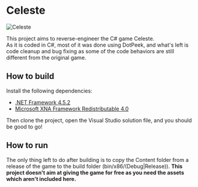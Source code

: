 # Celeste

<img alt=Celeste src=https://assets.nintendo.com/image/upload/c_fill,w_1200/q_auto:best/f_auto/dpr_2.0/ncom/fr_CA/games/switch/c/celeste-switch/hero>

<br/>

This project aims to reverse-engineer the C# game Celeste.
<br/>
As it is coded in C#, most of it was done using DotPeek, and what's left is code cleanup and bug fixing as some of the code behaviors are still different from the original game.

## How to build

Install the following dependencies:
- [.NET Framework 4.5.2](https://dotnet.microsoft.com/en-us/download/dotnet-framework/thank-you/net452-developer-pack-offline-installer)
- [Microsoft XNA Framework Redistributable 4.0](https://www.microsoft.com/en-us/download/details.aspx?id=20914)

Then clone the project, open the Visual Studio solution file, and you should be good to go!

## How to run

The only thing left to do after building is to copy the Content folder from a release of the game to the build folder (bin/x86/(Debug|Release)). **This project doesn't aim at giving the game for free as you need the assets which aren't included here.**
